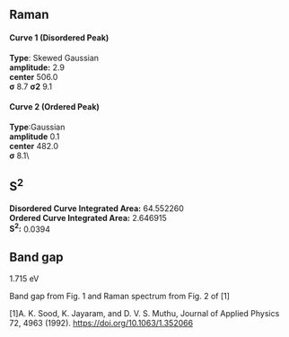 ## Raman

#### Curve 1 (Disordered Peak)
**Type**: Skewed Gaussian\
**amplitude:** 2.9\
**center** 506.0\
**σ** 8.7
**σ2** 9.1


#### Curve 2 (Ordered Peak)
**Type**:Gaussian\
**amplitude** 0.1\
**center** 482.0\
**σ** 8.1\


## S<sup>2</sup>
**Disordered Curve Integrated Area:** 64.552260\
**Ordered Curve Integrated Area:** 2.646915\
**S<sup>2</sup>:** 0.0394


## Band gap
1.715 eV


Band gap from Fig. 1 and Raman spectrum from Fig. 2 of [1]


[1]A. K. Sood, K. Jayaram, and D. V. S. Muthu, Journal of Applied Physics 72, 4963 (1992).
https://doi.org/10.1063/1.352066
